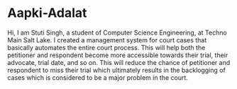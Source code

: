 # Aapki-Adalat
Hi, I am Stuti Singh, a student of Computer Science Engineering, at Techno Main Salt Lake. I created a management system for court cases that basically automates the entire court process. This will help both the
petitioner and respondent become more accessible towards their trial, their advocate, trial date, and so on. This will reduce the chance of petitioner and respondent to miss their trial which ultimately results in the backlogging of cases which is considered to be a major problem in the court.
